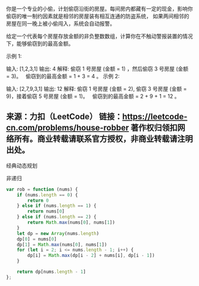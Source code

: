 你是一个专业的小偷，计划偷窃沿街的房屋。每间房内都藏有一定的现金，影响你偷窃的唯一制约因素就是相邻的房屋装有相互连通的防盗系统，
如果两间相邻的房屋在同一晚上被小偷闯入，系统会自动报警。

给定一个代表每个房屋存放金额的非负整数数组，计算你在不触动警报装置的情况下，能够偷窃到的最高金额。

示例 1:

输入: [1,2,3,1]
输出: 4
解释: 偷窃 1 号房屋 (金额 = 1) ，然后偷窃 3 号房屋 (金额 = 3)。
     偷窃到的最高金额 = 1 + 3 = 4 。
示例 2:

输入: [2,7,9,3,1]
输出: 12
解释: 偷窃 1 号房屋 (金额 = 2), 偷窃 3 号房屋 (金额 = 9)，接着偷窃 5 号房屋 (金额 = 1)。
     偷窃到的最高金额 = 2 + 9 + 1 = 12 。

来源：力扣（LeetCode）
链接：https://leetcode-cn.com/problems/house-robber
著作权归领扣网络所有。商业转载请联系官方授权，非商业转载请注明出处。
---

经典动态规划

非递归

```javascript
var rob = function (nums) {
    if (nums.length == 0) {
        return 0
    } else if (nums.length == 1) {
        return nums[0]
    } else if (nums.length == 2) {
        return Math.max(nums[0], nums[1])
    }
    let dp = new Array(nums.length)
    dp[0] = nums[0]
    dp[1] = Math.max(nums[0], nums[1])
    for (let i = 2; i <= nums.length - 1; i++) {
        dp[i] = Math.max(dp[i - 2] + nums[i], dp[i - 1])
    }

    return dp[nums.length - 1]
};
```